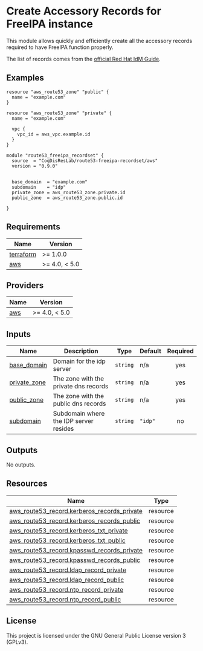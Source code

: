 <!-- BEGIN_TF_DOCS -->
# Create Accessory Records for FreeIPA instance

This module allows quickly and efficiently create all the accessory records
required to have FreeIPA function properly.

The list of records comes from the [official Red Hat IdM Guide](https://access.redhat.com/documentation/en-us/red_hat_enterprise_linux/8/html/installing_identity_management/installing-an-ipa-server-without-integrated-dns_installing-identity-management#ref_idm-dns-records-for-external-dns-systems_installing-an-ipa-server-without-integrated-dns).

## Examples

```hcl
resource "aws_route53_zone" "public" {
  name = "example.com"
}

resource "aws_route53_zone" "private" {
  name = "example.com"

  vpc {
    vpc_id = aws_vpc.example.id
  }
}

module "route53_freeipa_recordset" {
  source  = "CogDisResLab/route53-freeipa-recordset/aws"
  version = "0.9.0"


  base_domain  = "example.com"
  subdomain    = "idp"
  private_zone = aws_route53_zone.private.id
  public_zone  = aws_route53_zone.public.id

}
```


## Requirements

| Name | Version |
|------|---------|
| <a name="requirement_terraform"></a> [terraform](#requirement\_terraform) | >= 1.0.0 |
| <a name="requirement_aws"></a> [aws](#requirement\_aws) | >= 4.0, < 5.0 |


## Providers

| Name | Version |
|------|---------|
| <a name="provider_aws"></a> [aws](#provider\_aws) | >= 4.0, < 5.0 |

## Inputs

| Name | Description | Type | Default | Required |
|------|-------------|------|---------|:--------:|
| <a name="input_base_domain"></a> [base\_domain](#input\_base\_domain) | Domain for the idp server | `string` | n/a | yes |
| <a name="input_private_zone"></a> [private\_zone](#input\_private\_zone) | The zone with the private dns records | `string` | n/a | yes |
| <a name="input_public_zone"></a> [public\_zone](#input\_public\_zone) | The zone with the public dns records | `string` | n/a | yes |
| <a name="input_subdomain"></a> [subdomain](#input\_subdomain) | Subdomain where the IDP server resides | `string` | `"idp"` | no |

## Outputs

No outputs.

## Resources

| Name | Type |
|------|------|
| [aws_route53_record.kerberos_records_private](https://registry.terraform.io/providers/hashicorp/aws/latest/docs/resources/route53_record) | resource |
| [aws_route53_record.kerberos_records_public](https://registry.terraform.io/providers/hashicorp/aws/latest/docs/resources/route53_record) | resource |
| [aws_route53_record.kerberos_txt_private](https://registry.terraform.io/providers/hashicorp/aws/latest/docs/resources/route53_record) | resource |
| [aws_route53_record.kerberos_txt_public](https://registry.terraform.io/providers/hashicorp/aws/latest/docs/resources/route53_record) | resource |
| [aws_route53_record.kpasswd_records_private](https://registry.terraform.io/providers/hashicorp/aws/latest/docs/resources/route53_record) | resource |
| [aws_route53_record.kpasswd_records_public](https://registry.terraform.io/providers/hashicorp/aws/latest/docs/resources/route53_record) | resource |
| [aws_route53_record.ldap_record_private](https://registry.terraform.io/providers/hashicorp/aws/latest/docs/resources/route53_record) | resource |
| [aws_route53_record.ldap_record_public](https://registry.terraform.io/providers/hashicorp/aws/latest/docs/resources/route53_record) | resource |
| [aws_route53_record.ntp_record_private](https://registry.terraform.io/providers/hashicorp/aws/latest/docs/resources/route53_record) | resource |
| [aws_route53_record.ntp_record_public](https://registry.terraform.io/providers/hashicorp/aws/latest/docs/resources/route53_record) | resource |

## License

This project is licensed under the GNU General Public License version 3 (GPLv3).
<!-- END_TF_DOCS -->
